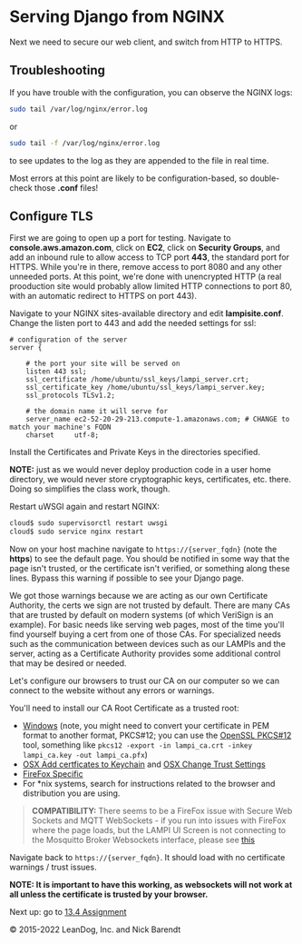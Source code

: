 # Serving Django from NGINX

Next we need to secure our web client, and switch from HTTP to HTTPS.

## Troubleshooting

If you have trouble with the configuration, you can observe the NGINX logs:

```bash
sudo tail /var/log/nginx/error.log
```

or

```bash
sudo tail -f /var/log/nginx/error.log
```

to see updates to the log as they are appended to the file in real time.

Most errors at this point are likely to be configuration-based, so double-check those **.conf** files!

## Configure TLS

First we are going to open up a port for testing. Navigate to **console.aws.amazon.com**, click on **EC2**, click on **Security Groups**, and add an inbound rule to allow access to TCP port **443**, the standard port for HTTPS. While you're in there, remove access to port 8080 and any other unneeded ports. At this point, we're done with unencrypted HTTP (a real prooduction site would probably allow limited HTTP connections to port 80, with an automatic redirect to HTTPS on port 443).

Navigate to your NGINX sites-available directory and edit **lampisite.conf**. Change the listen port to 443 and add the needed settings for ssl:

```
# configuration of the server
server {

    # the port your site will be served on
    listen 443 ssl;
    ssl_certificate /home/ubuntu/ssl_keys/lampi_server.crt;
    ssl_certificate_key /home/ubuntu/ssl_keys/lampi_server.key;
    ssl_protocols TLSv1.2;

    # the domain name it will serve for
    server_name ec2-52-20-29-213.compute-1.amazonaws.com; # CHANGE to match your machine's FQDN
    charset     utf-8;
```

Install the Certificates and Private Keys in the directories specified.

**NOTE:** just as we would never deploy production code in a user home directory, we would never store cryptographic keys, certificates, etc. there.  Doing so simplifies the class work, though.

Restart uWSGI again and restart NGINX:

```bash
cloud$ sudo supervisorctl restart uwsgi
cloud$ sudo service nginx restart
```

Now on your host machine navigate to `https://{server_fqdn}` (note the **https**) to see the default page. You should be notified in some way that the page isn't trusted, or the certificate isn't verified, or something along these lines. Bypass this warning if possible to see your Django page.

We got those warnings because we are acting as our own Certificate Authority, the certs we sign are not trusted by default. There are many CAs that are trusted by default on modern systems (of which VeriSign is an example). For basic needs like serving web pages, most of the time you'll find yourself buying a cert from one of those CAs. For specialized needs such as the communication between devices such as our LAMPIs and the server, acting as a Certificate Authority provides some additional control that may be desired or needed.

Let's configure our browsers to trust our CA on our computer so we can connect to the website without any errors or warnings.
 
You'll need to install our CA Root Certificate as a trusted root:

- [Windows](http://www.thewindowsclub.com/manage-trusted-root-certificates-windows) (note, you might need to convert your certificate in PEM format to another format, PKCS#12; you can use the [OpenSSL PKCS#12](https://www.openssl.org/docs/manmaster/man1/openssl-pkcs12.html) tool, something like `pkcs12 -export -in lampi_ca.crt -inkey lampi_ca.key -out lampi_ca.pfx`)
- [OSX Add certficates to Keychain](https://support.apple.com/guide/keychain-access/add-certificates-to-a-keychain-kyca2431/mac) and [OSX Change Trust Settings](https://support.apple.com/guide/keychain-access/change-the-trust-settings-of-a-certificate-kyca11871/mac)
- [FireFox Specific](https://support.mozilla.org/en-US/kb/setting-certificate-authorities-firefox)
- For \*nix systems, search for instructions related to the browser and distribution you are using.

> **COMPATIBILITY:** There seems to be a FireFox issue with Secure Web Sockets and MQTT WebSockets - if you run into issues with FireFox where the page loads, but the LAMPI UI Screen is not connecting to the Mosquitto Broker Websockets interface, please see [this](https://support.mozilla.org/en-US/questions/1324001)

Navigate back to `https://{server_fqdn}`. It should load with no certificate warnings / trust issues. 

**NOTE: It is important to have this working, as websockets will not work at all unless the certificate is trusted by your browser.**

Next up: go to [13.4 Assignment](../13.4_Assignment/README.md)

&copy; 2015-2022 LeanDog, Inc. and Nick Barendt
